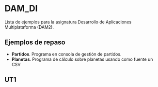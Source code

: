 # DAM_DI
Lista de ejemplos para la asignatura Desarrollo de Aplicaciones Multiplataforma (DAM2).

## Ejemplos de repaso
* **Partidos**. Programa en consola de gestión de partidos.
* **Planetas**. Programa de cálculo sobre planetas usando como fuente un CSV

## UT1

